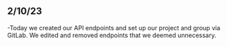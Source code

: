 ## 2/10/23
-Today we created our API endpoints and set up our project and group via GitLab. We edited and removed endpoints that we deemed unnecessary.
